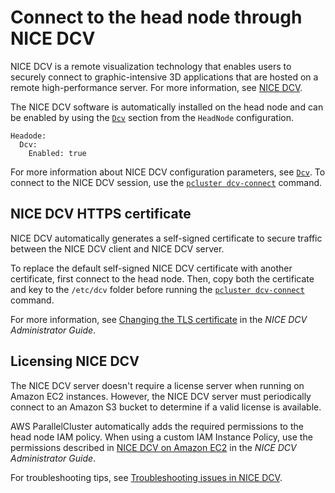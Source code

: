 # Connect to the head node through NICE DCV<a name="dcv-v3"></a>

NICE DCV is a remote visualization technology that enables users to securely connect to graphic\-intensive 3D applications that are hosted on a remote high\-performance server\. For more information, see [NICE DCV](https://docs.aws.amazon.com/dcv/)\.

The NICE DCV software is automatically installed on the head node and can be enabled by using the [`Dcv`](HeadNode-v3.md#HeadNode-v3-Dcv) section from the `HeadNode` configuration\.

```
Headode:
  Dcv:
    Enabled: true
```

For more information about NICE DCV configuration parameters, see [`Dcv`](HeadNode-v3.md#HeadNode-v3-Dcv)\. To connect to the NICE DCV session, use the [`pcluster dcv-connect`](pcluster.dcv-connect-v3.md) command\.

## NICE DCV HTTPS certificate<a name="dcv-v3-certificate"></a>

NICE DCV automatically generates a self\-signed certificate to secure traffic between the NICE DCV client and NICE DCV server\.

To replace the default self\-signed NICE DCV certificate with another certificate, first connect to the head node\. Then, copy both the certificate and key to the `/etc/dcv` folder before running the [`pcluster dcv-connect`](pcluster.dcv-connect-v3.md) command\.

For more information, see [Changing the TLS certificate](https://docs.aws.amazon.com/dcv/latest/adminguide/manage-cert.html) in the *NICE DCV Administrator Guide*\.

## Licensing NICE DCV<a name="dcv-v3-license"></a>

The NICE DCV server doesn't require a license server when running on Amazon EC2 instances\. However, the NICE DCV server must periodically connect to an Amazon S3 bucket to determine if a valid license is available\.

AWS ParallelCluster automatically adds the required permissions to the head node IAM policy\. When using a custom IAM Instance Policy, use the permissions described in [NICE DCV on Amazon EC2](https://docs.aws.amazon.com/dcv/latest/adminguide/setting-up-license.html#setting-up-license-ec2) in the *NICE DCV Administrator Guide*\.

For troubleshooting tips, see [Troubleshooting issues in NICE DCV](troubleshooting.md#nice-dcv-troubleshooting)\.